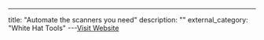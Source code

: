 ---
title: "Automate the scanners you need"
description: ""
external_category: "White Hat Tools"
---[Visit Website](https://faradaysec.com/automate-scanners/)

